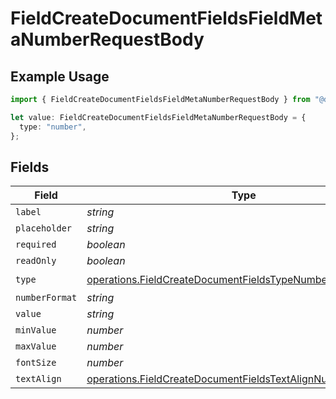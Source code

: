 # FieldCreateDocumentFieldsFieldMetaNumberRequestBody

## Example Usage

```typescript
import { FieldCreateDocumentFieldsFieldMetaNumberRequestBody } from "@documenso/sdk-typescript/models/operations";

let value: FieldCreateDocumentFieldsFieldMetaNumberRequestBody = {
  type: "number",
};
```

## Fields

| Field                                                                                                                                    | Type                                                                                                                                     | Required                                                                                                                                 | Description                                                                                                                              |
| ---------------------------------------------------------------------------------------------------------------------------------------- | ---------------------------------------------------------------------------------------------------------------------------------------- | ---------------------------------------------------------------------------------------------------------------------------------------- | ---------------------------------------------------------------------------------------------------------------------------------------- |
| `label`                                                                                                                                  | *string*                                                                                                                                 | :heavy_minus_sign:                                                                                                                       | N/A                                                                                                                                      |
| `placeholder`                                                                                                                            | *string*                                                                                                                                 | :heavy_minus_sign:                                                                                                                       | N/A                                                                                                                                      |
| `required`                                                                                                                               | *boolean*                                                                                                                                | :heavy_minus_sign:                                                                                                                       | N/A                                                                                                                                      |
| `readOnly`                                                                                                                               | *boolean*                                                                                                                                | :heavy_minus_sign:                                                                                                                       | N/A                                                                                                                                      |
| `type`                                                                                                                                   | [operations.FieldCreateDocumentFieldsTypeNumberRequestBody2](../../models/operations/fieldcreatedocumentfieldstypenumberrequestbody2.md) | :heavy_check_mark:                                                                                                                       | N/A                                                                                                                                      |
| `numberFormat`                                                                                                                           | *string*                                                                                                                                 | :heavy_minus_sign:                                                                                                                       | N/A                                                                                                                                      |
| `value`                                                                                                                                  | *string*                                                                                                                                 | :heavy_minus_sign:                                                                                                                       | N/A                                                                                                                                      |
| `minValue`                                                                                                                               | *number*                                                                                                                                 | :heavy_minus_sign:                                                                                                                       | N/A                                                                                                                                      |
| `maxValue`                                                                                                                               | *number*                                                                                                                                 | :heavy_minus_sign:                                                                                                                       | N/A                                                                                                                                      |
| `fontSize`                                                                                                                               | *number*                                                                                                                                 | :heavy_minus_sign:                                                                                                                       | N/A                                                                                                                                      |
| `textAlign`                                                                                                                              | [operations.FieldCreateDocumentFieldsTextAlignNumber](../../models/operations/fieldcreatedocumentfieldstextalignnumber.md)               | :heavy_minus_sign:                                                                                                                       | N/A                                                                                                                                      |